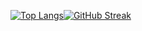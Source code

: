 [![Top Langs](https://github-readme-stats.vercel.app/api/top-langs/?username=tosssssy&layout=compact
)](https://github.com/anuraghazra/github-readme-stats)[![GitHub Streak](https://github-readme-streak-stats.herokuapp.com?user=tosssssy&hide_border=true)](https://git.io/streak-stats)
